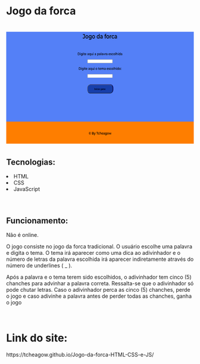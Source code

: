 # Jogo da forca
<h1 align="center">
    <img height="300px" alt="Gif jogo da velha funcionando" title="Gif para readme" src="./gif/funcionamento.gif">
</h1>
<h2> Tecnologias:</h2>
<li> HTML</li>
<li> CSS </li>
<li> JavaScript </li>
<br>
<br>
<h2> Funcionamento:</h2>
<p> Não é online. </p>
<p>O jogo consiste no jogo da forca tradicional. O usuário escolhe uma palavra e digita o tema. O tema irá aparecer como uma dica ao adivinhador e o número de letras da palavra escolhida irá aparecer indiretamente através do número de underlines ( _ ). </p>
<p>Após a palavra e o tema terem sido escolhidos, o adivinhador tem cinco (5) chanches para advinhar a palavra correta. Ressalta-se que o adivinhador só pode chutar letras. Caso o adivinhador perca as cinco (5) chanches, perde o jogo e caso adivinhe a palavra antes de perder todas as chanches, ganha o jogo</p>
<br>
<h1> Link do site: </h1>
<a> <p> https://tcheagow.github.io/Jogo-da-forca-HTML-CSS-e-JS/ </p> </a> 
